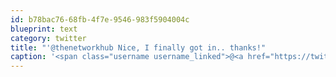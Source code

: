 ```yaml
---
id: b78bac76-68fb-4f7e-9546-983f5904004c
blueprint: text
category: twitter
title: "'@thenetworkhub Nice, I finally got in.. thanks!"
caption: '<span class="username username_linked">@<a href="https://twitter.com/thenetworkhub" title="The Network Hub">thenetworkhub</a></span> Nice, I finally got in.. thanks!'
---
```

